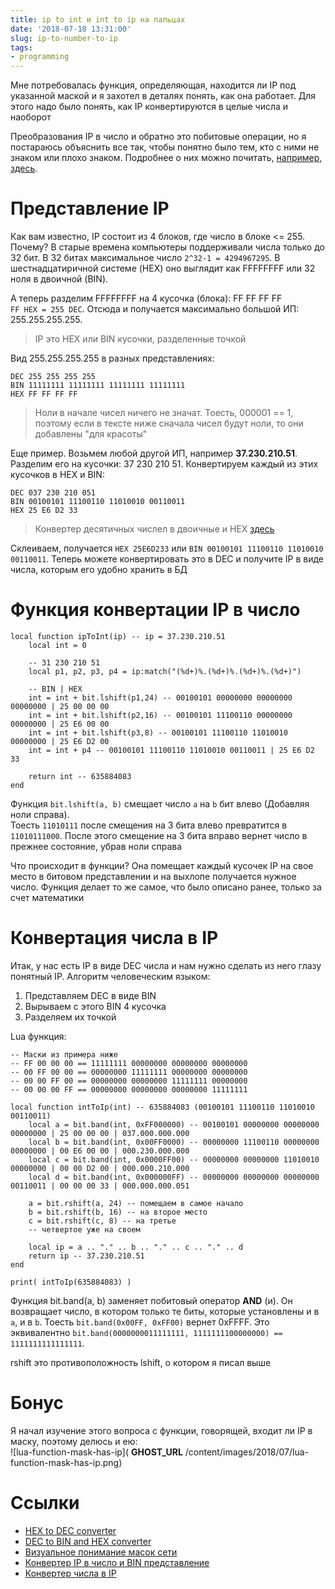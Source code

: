 ```yaml
---
title: ip to int и int to ip на пальцах
date: '2018-07-18 13:31:00'
slug: ip-to-number-to-ip
tags:
- programming
---
```


Мне потребовалась функция, определяющая, находится ли IP под указанной маской и я захотел в деталях понять, как она работает. Для этого надо было понять, как IP конвертируются в целые числа и наоборот

Преобразования IP в число и обратно это побитовые операции, но я постараюсь объяснить все так, чтобы понятно было тем, кто с ними не знаком или плохо знаком. Подробнее о них можно почитать, [например, здесь](http://php.net/manual/ru/language.operators.bitwise.php).

# Представление IP

Как вам известно, IP состоит из 4 блоков, где число в блоке \<= 255. Почему? В старые времена компьютеры поддерживали числа только до 32 бит. В 32 битах максимальное число `2^32-1 = 4294967295`. В шестнадцатиричной системе (HEX) оно выглядит как FFFFFFFF или 32 ноля в двоичной (BIN).

А теперь разделим FFFFFFFF на 4 кусочка (блока): FF FF FF FF  
`FF HEX = 255 DEC`. Отсюда и получается максимально большой ИП: 255.255.255.255.

> IP это HEX или BIN кусочки, разделенные точкой

Вид 255.255.255.255 в разных представлениях:

    DEC 255 255 255 255
    BIN 11111111 11111111 11111111 11111111
    HEX FF FF FF FF

> Ноли в начале чисел ничего не значат. Тоесть, 000001 == 1, поэтому если в тексте ниже сначала чисел будут ноли, то они добавлены "для красоты"

Еще пример. Возьмем любой другой ИП, например **37.230.210.51**. Разделим его на кусочки: 37 230 210 51. Конвертируем каждый из этих кусочков в HEX и BIN:

    DEC 037 230 210 051
    BIN 00100101 11100110 11010010 00110011
    HEX 25 E6 D2 33

> Конвертер десятичных числел в двоичные и HEX [здесь](https://www.rapidtables.com/convert/number/decimal-to-binary.html)

Склеиваем, получается `HEX 25E6D233` или `BIN 00100101 11100110 11010010 00110011`. Теперь можете конвертировать это в DEC и получите IP в виде числа, которым его удобно хранить в БД

# Функция конвертации IP в число

    local function ipToInt(ip) -- ip = 37.230.210.51
    	local int = 0
    
    	-- 31 230 210 51
    	local p1, p2, p3, p4 = ip:match("(%d+)%.(%d+)%.(%d+)%.(%d+)")
    
    	-- BIN | HEX
    	int = int + bit.lshift(p1,24) -- 00100101 00000000 00000000 00000000 | 25 00 00 00
    	int = int + bit.lshift(p2,16) -- 00100101 11100110 00000000 00000000 | 25 E6 00 00
    	int = int + bit.lshift(p3,8) -- 00100101 11100110 11010010 00000000 | 25 E6 D2 00
    	int = int + p4 -- 00100101 11100110 11010010 00110011 | 25 E6 D2 33
    
    	return int -- 635884083
    end

Функция `bit.lshift(a, b)` смещает число `a` на `b` бит влево (Добавляя ноли справа).  
Тоесть `11010111` после смещения на 3 бита влево превратится в `11010111000`. После этого смещение на 3 бита вправо вернет число в прежнее состояние, убрав ноли справа

Что происходит в функции? Она помещает каждый кусочек IP на свое место в битовом представлении и на выхлопе получается нужное число. Функция делает то же самое, что было описано ранее, только за счет математики

# Конвертация числа в IP

Итак, у нас есть IP в виде DEC числа и нам нужно сделать из него глазу понятный IP. Алгоритм человеческим языком:

1. Представляем DEC в виде BIN
2. Вырываем с этого BIN 4 кусочка
3. Разделяем их точкой

Lua функция:

    -- Маски из примера ниже
    -- FF 00 00 00 == 11111111 00000000 00000000 00000000
    -- 00 FF 00 00 == 00000000 11111111 00000000 00000000
    -- 00 00 FF 00 == 00000000 00000000 11111111 00000000
    -- 00 00 00 FF == 00000000 00000000 00000000 11111111
    
    local function intToIp(int) -- 635884083 (00100101 11100110 11010010 00110011)
    	local a = bit.band(int, 0xFF000000) -- 00100101 00000000 00000000 00000000 | 25 00 00 00 | 037.000.000.000
    	local b = bit.band(int, 0x00FF0000) -- 00000000 11100110 00000000 00000000 | 00 E6 00 00 | 000.230.000.000
    	local c = bit.band(int, 0x0000FF00) -- 00000000 00000000 11010010 00000000 | 00 00 D2 00 | 000.000.210.000
    	local d = bit.band(int, 0x000000FF) -- 00000000 00000000 00000000 00110011 | 00 00 00 33 | 000.000.000.051
    
    	a = bit.rshift(a, 24) -- помещаем в самое начало
    	b = bit.rshift(b, 16) -- на второе место
    	c = bit.rshift(c, 8) -- на третье
    	-- четвертое уже на своем
    
    	local ip = a .. "." .. b .. "." .. c .. "." .. d
    	return ip -- 37.230.210.51
    end
    
    print( intToIp(635884083) )

Функция bit.band(a, b) заменяет побитовый оператор **AND** (и). Он возвращает число, в котором только те биты, которые установлены и в `a`, и в `b`. Тоесть `bit.band(0x00FF, 0xFF00)` вернет 0xFFFF. Это эквивалентно `bit.band(0000000011111111, 1111111100000000) == 1111111111111111`.

rshift это противоположность lshift, о котором я писал выше

# Бонус

Я начал изучение этого вопроса с функции, говорящей, входит ли IP в маску, поэтому делюсь и ею:  
 ![lua-function-mask-has-ip]( __GHOST_URL__ /content/images/2018/07/lua-function-mask-has-ip.png)

# Ссылки

- [HEX to DEC converter](https://www.binaryhexconverter.com/hex-to-decimal-converter)
- [DEC to BIN and HEX converter](https://www.rapidtables.com/convert/number/decimal-to-binary.html)
- [Визуальное понимание масок сети](http://www.aboutmyip.com/AboutMyXApp/SubnetCalculator.jsp)
- [Конвертер IP в число и BIN представление](http://www.aboutmyip.com/AboutMyXApp/IP2Integer.jsp)
- [Конвертер числа в IP](https://ipduh.com/ip/fromint/)
<!--kg-card-end: markdown-->